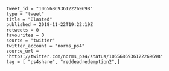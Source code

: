```
tweet_id = "1065686936122269698"
type = "tweet"
title = "Blasted"
published = 2018-11-22T19:22:19Z
retweets = 0
favourites = 0
source = "twitter"
twitter_account = "norms_ps4"
source_url = "https://twitter.com/norms_ps4/status/1065686936122269698"
tag = [ "ps4share", "reddeadredemption2",]
```

<p class='image'><img src='https://mnf.m17s.net/2018/11/22/DsoUngYWwAIY6_F.jpg' alt=''></p>

